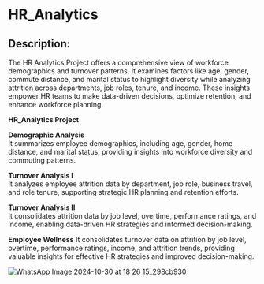 # HR_Analytics
## Description:

The HR Analytics Project offers a comprehensive view of workforce demographics and turnover patterns. It examines factors like age, gender, commute distance, and marital status to highlight diversity while analyzing attrition across departments, job roles, tenure, and income. These insights empower HR teams to make data-driven decisions, optimize retention, and enhance workforce planning.

**HR_Analytics Project**

**Demographic Analysis**  
It summarizes employee demographics, including age, gender, home distance, and marital status, providing insights into workforce diversity and commuting patterns.

**Turnover Analysis I**  
It analyzes employee attrition data by department, job role, business travel, and role tenure, supporting strategic HR planning and retention efforts.

**Turnover Analysis II**  
It consolidates attrition data by job level, overtime, performance ratings, and income, enabling data-driven HR strategies and informed decision-making.

**Employee Wellness** 
It consolidates turnover data on attrition by job level, overtime, performance ratings, income, and attrition trends, providing valuable insights for effective HR strategies and improved decision-making.

![WhatsApp Image 2024-10-30 at 18 26 15_298cb930](https://github.com/user-attachments/assets/6ca82703-2706-4bd4-b7bf-af6e82db3bd0)
